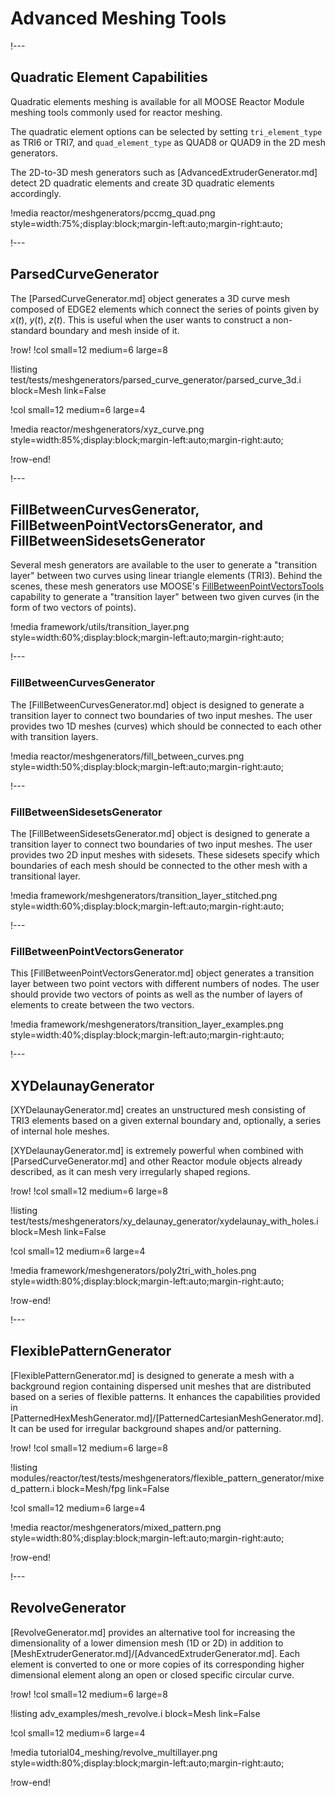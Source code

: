 # Advanced Meshing Tools

!---

## Quadratic Element Capabilities

 Quadratic elements meshing is available for all MOOSE Reactor Module meshing tools commonly used for reactor meshing.
 
 The quadratic element options can be selected by setting `tri_element_type` as TRI6 or TRI7, and `quad_element_type` as QUAD8 or QUAD9 in the 2D mesh generators.
 
 The 2D-to-3D mesh generators such as [AdvancedExtruderGenerator.md] detect 2D quadratic elements and create 3D quadratic elements accordingly.

!media reactor/meshgenerators/pccmg_quad.png
       style=width:75%;display:block;margin-left:auto;margin-right:auto;

!---

## ParsedCurveGenerator

The [ParsedCurveGenerator.md] object generates a 3D curve mesh composed of EDGE2 elements which connect the series of points given by $x(t)$, $y(t)$, $z(t)$. This is useful when the user wants to construct a non-standard boundary and mesh inside of it.

!row!
!col small=12 medium=6 large=8

!listing test/tests/meshgenerators/parsed_curve_generator/parsed_curve_3d.i
         block=Mesh
         link=False

!col small=12 medium=6 large=4

!media reactor/meshgenerators/xyz_curve.png
       style=width:85%;display:block;margin-left:auto;margin-right:auto;

!row-end!

!---

## FillBetweenCurvesGenerator, FillBetweenPointVectorsGenerator, and FillBetweenSidesetsGenerator

Several mesh generators are available to the user to generate a "transition layer" between two curves using linear triangle elements (TRI3). Behind the scenes, these mesh generators use MOOSE's [FillBetweenPointVectorsTools](FillBetweenPointVectorsTools.md) capability to generate a "transition layer" between two given curves (in the form of two vectors of points).

!media framework/utils/transition_layer.png
       style=width:60%;display:block;margin-left:auto;margin-right:auto;

!---

### FillBetweenCurvesGenerator

The [FillBetweenCurvesGenerator.md] object is designed to generate a transition layer to connect two boundaries of two input meshes. The user provides two 1D meshes (curves) which should be connected to each other with transition layers.

!media reactor/meshgenerators/fill_between_curves.png
       style=width:50%;display:block;margin-left:auto;margin-right:auto;

!---

### FillBetweenSidesetsGenerator

The [FillBetweenSidesetsGenerator.md] object is designed to generate a transition layer to connect two boundaries of two input meshes. The user provides two 2D input meshes with sidesets. These sidesets specify which boundaries of each mesh should be connected to the other mesh with a transitional layer.

!media framework/meshgenerators/transition_layer_stitched.png
       style=width:60%;display:block;margin-left:auto;margin-right:auto;

!---

### FillBetweenPointVectorsGenerator

This [FillBetweenPointVectorsGenerator.md] object generates a transition layer between two point vectors with different numbers of nodes. The user should provide two vectors of points as well as the number of layers of elements to create between the two vectors.

!media framework/meshgenerators/transition_layer_examples.png
       style=width:40%;display:block;margin-left:auto;margin-right:auto;

!---

## XYDelaunayGenerator

[XYDelaunayGenerator.md] creates an unstructured mesh consisting of TRI3 elements based on a given external boundary and, optionally, a series of internal hole meshes.

[XYDelaunayGenerator.md] is extremely powerful when combined with [ParsedCurveGenerator.md] and other Reactor module objects already described, as it can mesh very irregularly shaped regions.

!row!
!col small=12 medium=6 large=8

!listing test/tests/meshgenerators/xy_delaunay_generator/xydelaunay_with_holes.i
         block=Mesh
         link=False

!col small=12 medium=6 large=4

!media framework/meshgenerators/poly2tri_with_holes.png
       style=width:80%;display:block;margin-left:auto;margin-right:auto;

!row-end!

!---

## FlexiblePatternGenerator

[FlexiblePatternGenerator.md] is designed to generate a mesh with a background region containing dispersed unit meshes that are distributed based on a series of flexible patterns. It enhances the capabilities provided in [PatternedHexMeshGenerator.md]/[PatternedCartesianMeshGenerator.md]. It can be used for irregular background shapes and/or patterning.

!row!
!col small=12 medium=6 large=8

!listing modules/reactor/test/tests/meshgenerators/flexible_pattern_generator/mixed_pattern.i
         block=Mesh/fpg
         link=False

!col small=12 medium=6 large=4

!media reactor/meshgenerators/mixed_pattern.png
       style=width:80%;display:block;margin-left:auto;margin-right:auto;

!row-end!

!---

## RevolveGenerator

[RevolveGenerator.md] provides an alternative tool for increasing the dimensionality of a lower dimension mesh (1D or 2D) in addition to [MeshExtruderGenerator.md]/[AdvancedExtruderGenerator.md]. Each element is converted to one or more copies of its corresponding higher dimensional element along an open or closed specific circular curve.

!row!
!col small=12 medium=6 large=8

!listing adv_examples/mesh_revolve.i
         block=Mesh
         link=False

!col small=12 medium=6 large=4

!media tutorial04_meshing/revolve_multillayer.png
       style=width:80%;display:block;margin-left:auto;margin-right:auto;

!row-end!
